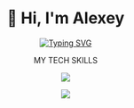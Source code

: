 <h1 align="center">👋 Hi, I'm Alexey</h1> 

<p align="center">
  <a href="https://git.io/typing-svg">
    <img src="https://readme-typing-svg.demolab.com?font=Fira+Code&weight=600&size=25&duration=6000&pause=2000&color=A822F7&background=2E28FF00&center=true&multiline=true&random=false&width=550&lines=TOP+Frontend+student+in+the+world!" alt="Typing SVG" />
  </a>
</p>

<p align="center">MY TECH SKILLS</p>
<p align="center">
  <a href="https://skillicons.dev">
    <img src="https://skillicons.dev/icons?i=vscode,visualstudio,html,css,js,ts,php,react,nodejs,webpack,vite,github&perline=4" />
  </a>
</p>

<p align="center">
  <img src="https://www.codewars.com/users/rsschool_976a889da7febe99/badges/large">
</p>

